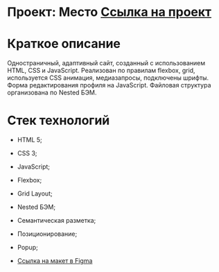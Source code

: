 # Проект: Место [Ссылка на проект](https://squirrel9090.github.io/mesto/)

# Краткое описание
Одностраничный, адаптивный сайт, созданный с использованием HTML, CSS и JavaScript.
Реализован по правилам flexbox, grid, используется CSS анимация, медиазапросы, подключены шрифты. Форма редактирования профиля на JavaScript. Файловая структура организована по Nested БЭМ.

# Стек технологий
* HTML 5;
* CSS 3;
* JavaScript;
* Flexbox;
* Grid Layout;
* Nested БЭМ;
* Семантическая разметка;
* Позиционирование;
* Popup;

* [Ссылка на макет в Figma](https://www.figma.com/file/2cn9N9jSkmxD84oJik7xL7/JavaScript.-Sprint-4?node-id=0%3A1)
